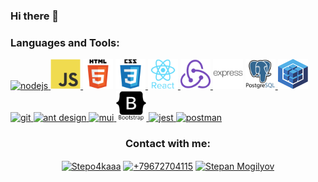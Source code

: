 ### Hi there 👋

<!--
**StepanMogilyov/StepanMogilyov** is a ✨ _special_ ✨ repository because its `README.md` (this file) appears on your GitHub profile.

Here are some ideas to get you started:

- 🔭 I’m currently working on ...
- 🌱 I’m currently learning ...
- 👯 I’m looking to collaborate on ...
- 🤔 I’m looking for help with ...
- 💬 Ask me about ...
- 📫 How to reach me: ...
- 😄 Pronouns: ...
- ⚡ Fun fact: ...
-->

<h3 align="left">Languages and Tools:</h3>
<p align="left">
  <a href="https://www.w3.org/html/" target="_blank" rel="noreferrer">
    <a href="https://nodejs.org" target="_blank" rel="noreferrer">
      <img
        src="https://cdn.worldvectorlogo.com/logos/nodejs-icon.svg"
        alt="nodejs"
        width="48"
        height="48"
      />
      <a
        href="https://developer.mozilla.org/en-US/docs/Web/JavaScript"
        target="_blank"
        rel="noreferrer"
      >
        <img
          src="https://raw.githubusercontent.com/devicons/devicon/master/icons/javascript/javascript-original.svg"
          alt="javascript"
          width="48"
          height="48"
        />
      </a>
      <img
        src="https://raw.githubusercontent.com/devicons/devicon/master/icons/html5/html5-original-wordmark.svg"
        alt="html5"
        width="48"
        height="48"
      /> </a
    ><a href="https://www.w3schools.com/css/" target="_blank" rel="noreferrer">
      <img
        src="https://raw.githubusercontent.com/devicons/devicon/master/icons/css3/css3-original-wordmark.svg"
        alt="css3"
        width="48"
        height="48"
      />
    </a>
    <a href="https://reactjs.org/" target="_blank" rel="noreferrer">
      <img
        src="https://raw.githubusercontent.com/devicons/devicon/master/icons/react/react-original-wordmark.svg"
        alt="react"
        width="48"
        height="48"
      />
    </a>
    <a href="https://redux.js.org" target="_blank" rel="noreferrer">
      <img
        src="https://raw.githubusercontent.com/devicons/devicon/master/icons/redux/redux-original.svg"
        alt="redux"
        width="48"
        height="48"
      />
    </a>
    <a href="https://expressjs.com" target="_blank" rel="noreferrer">
      <img
        src="https://raw.githubusercontent.com/devicons/devicon/master/icons/express/express-original-wordmark.svg"
        alt="express"
        width="48"
        height="48"
    /></a>
  </a>
  <a href="https://www.postgresql.org" target="_blank" rel="noreferrer">
    <img
      src="https://raw.githubusercontent.com/devicons/devicon/master/icons/postgresql/postgresql-original-wordmark.svg"
      alt="postgresql"
      width="48"
      height="48"
    />
  </a>
  <a href="https://sequelize.org/" target="_blank" rel="noreferrer">
    <img
      src="https://raw.githubusercontent.com/sequelize/sequelize/e1ba925caac816415e08b6497cf2747652c9c405/logo.svg"
      alt="sequelize"
      width="48"
      height="48"
    />
  </a>
  <a href="https://git-scm.com/" target="_blank" rel="noreferrer">
    <img
      src="https://www.vectorlogo.zone/logos/git-scm/git-scm-icon.svg"
      alt="git"
      width="48"
      height="48"
    />
  </a>
  <a href="https://ant.design/" target="_blank" rel="noreferrer">
    <img
      src="https://gw.alipayobjects.com/zos/rmsportal/KDpgvguMpGfqaHPjicRK.svg"
      alt="ant design"
      width="48"
      height="48"
    />
  </a>
  <a href="https://mui.com/" target="_blank" rel="noreferrer">
    <img
      src="https://logojinni.com/image/logos/material-ui-1.svg"
      alt="mui"
      width="48"
      height="48"
    />
  </a>
  <a href="https://getbootstrap.com" target="_blank" rel="noreferrer">
    <img
      src="https://raw.githubusercontent.com/devicons/devicon/master/icons/bootstrap/bootstrap-plain-wordmark.svg"
      alt="bootstrap"
      width="48"
      height="48"
    />
  </a>
  <a href="https://jestjs.io" target="_blank" rel="noreferrer">
    <img
      src="https://www.vectorlogo.zone/logos/jestjsio/jestjsio-icon.svg"
      alt="jest"
      width="48"
      height="48"
    />
  </a>
  <a href="https://postman.com" target="_blank" rel="noreferrer">
    <img
      src="https://www.vectorlogo.zone/logos/getpostman/getpostman-icon.svg"
      alt="postman"
      width="48"
      height="48"
    />
  </a>
</p>
<h3 align="center">Contact with me:</h3>
<p align="center">
  <a href="https://t.me/Stepo4kaaa" target="blank"
    ><img
      align="center"
      src="https://camo.githubusercontent.com/802e6513a19383f844ad4138d311c7840c1c3718c586757a214a2f28b740ea7b/68747470733a2f2f696d672e69636f6e73382e636f6d2f666c75656e63792f34382f3030303030302f74656c656772616d2d6170702e706e67"
      alt="Stepo4kaaa"
  /></a>
  <a
    href="https://wa.me/9672704115"
    target="blank"
    ><img
      align="center"
      src="https://cdn.steemitimages.com/DQmYPWL9B2Gz7oENjuJxcQ59X5tdwWD71qaqrh5W9xM8xy7/whatsapp-2288548_1920.png"
      alt="+79672704115"
      width="60"
      height="60"
  /></a>
  <a
    href="https://www.linkedin.com/in/stepan-mogilyov/"
    target="blank"
    ><img
      align="center"
      src="https://camo.githubusercontent.com/e2cb3e9b628d934cc325efa9dd437bcf60d947c47e98f6341ae8d2d594a6c600/68747470733a2f2f696d672e69636f6e73382e636f6d2f636f6c6f722f34382f3030303030302f6c696e6b6564696e2d322d2d76312e706e67"
      alt="Stepan Mogilyov"
  /></a>
</p>
